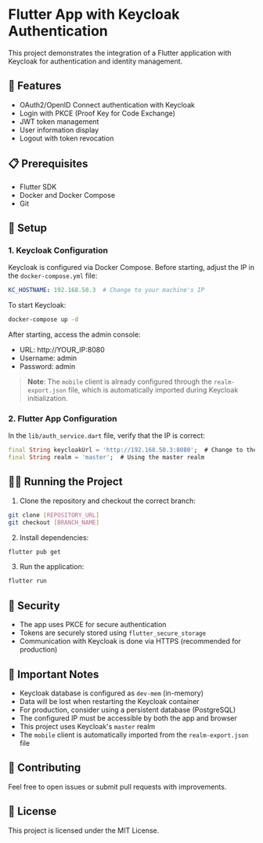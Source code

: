 # Flutter App with Keycloak Authentication

This project demonstrates the integration of a Flutter application with Keycloak for authentication and identity management.

## 🚀 Features

- OAuth2/OpenID Connect authentication with Keycloak
- Login with PKCE (Proof Key for Code Exchange)
- JWT token management
- User information display
- Logout with token revocation

## 📋 Prerequisites

- Flutter SDK
- Docker and Docker Compose
- Git

## 🔧 Setup

### 1. Keycloak Configuration

Keycloak is configured via Docker Compose. Before starting, adjust the IP in the `docker-compose.yml` file:

```yaml
KC_HOSTNAME: 192.168.50.3  # Change to your machine's IP
```

To start Keycloak:

```bash
docker-compose up -d
```

After starting, access the admin console:
- URL: http://YOUR_IP:8080
- Username: admin
- Password: admin

> **Note**: The `mobile` client is already configured through the `realm-export.json` file, which is automatically imported during Keycloak initialization.

### 2. Flutter App Configuration

In the `lib/auth_service.dart` file, verify that the IP is correct:

```dart
final String keycloakUrl = 'http://192.168.50.3:8080';  # Change to the same IP configured in docker-compose
final String realm = 'master';  # Using the master realm
```

## 🏃‍♂️ Running the Project

1. Clone the repository and checkout the correct branch:
```bash
git clone [REPOSITORY_URL]
git checkout [BRANCH_NAME]
```

2. Install dependencies:
```bash
flutter pub get
```

3. Run the application:
```bash
flutter run
```

## 🔐 Security

- The app uses PKCE for secure authentication
- Tokens are securely stored using `flutter_secure_storage`
- Communication with Keycloak is done via HTTPS (recommended for production)

## 📝 Important Notes

- Keycloak database is configured as `dev-mem` (in-memory)
- Data will be lost when restarting the Keycloak container
- For production, consider using a persistent database (PostgreSQL)
- The configured IP must be accessible by both the app and browser
- This project uses Keycloak's `master` realm
- The `mobile` client is automatically imported from the `realm-export.json` file

## 🤝 Contributing

Feel free to open issues or submit pull requests with improvements.

## 📄 License

This project is licensed under the MIT License.
